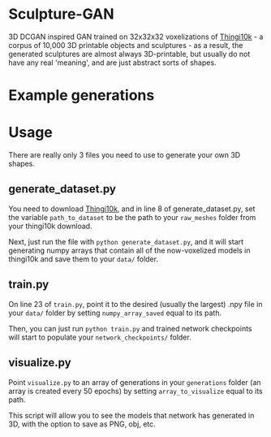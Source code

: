 # Sculpture-GAN
3D DCGAN inspired GAN trained on 32x32x32 voxelizations of [Thingi10k](https://ten-thousand-models.appspot.com/) - a corpus of 10,000 3D printable objects and sculptures - as a result, the generated sculptures are almost always 3D-printable, but usually do not have any real 'meaning', and are just abstract sorts of shapes.

# Example generations







# Usage

There are really only 3 files you need to use to generate your own 3D shapes.

## generate_dataset.py

You need to download [Thingi10k](https://ten-thousand-models.appspot.com/), and in line 8 of generate_dataset.py, set the variable `path_to_dataset` to be the path to your `raw_meshes` folder from your thingi10k download.

Next, just run the file with `python generate_dataset.py`, and it will start generating numpy arrays that contain all of the  now-voxelized models in thingi10k and save them to your `data/` folder.

## train.py

On line 23 of `train.py`, point it to the desired (usually the largest) .npy file in your `data/` folder by setting `numpy_array_saved` equal to its path.

Then, you can just run `python train.py` and trained network checkpoints will start to populate your `network_checkpoints/` folder.

## visualize.py

Point `visualize.py` to an array of generations in your `generations` folder (an array is created every 50 epochs) by setting `array_to_visualize` equal to its path. 

This script will allow you to see the models that network has generated in 3D, with the option to save as PNG, obj, etc.
